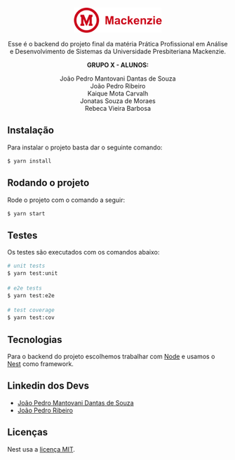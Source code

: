 <p align="center">
  <a href="https://www.mackenzie.br/" target="blank"><img src="../../mackenzie-logo.png" width="200" alt="Mackenzie Logo" /></a>
</p>

<div align="center" >

<p>Esse é o backend do projeto final da matéria Prática Profissional em Análise e Desenvolvimento de Sistemas da Universidade Presbiteriana Mackenzie.</p>

<p><strong>GRUPO X - ALUNOS:</strong></p>

<p>João Pedro Mantovani Dantas de Souza
<br>João Pedro Ribeiro
<br>Kaique Mota Carvalh
<br>Jonatas Souza de Moraes
<br>Rebeca Vieira Barbosa
</p>

</div>

## Instalação

Para instalar o projeto basta dar o seguinte comando:

```bash
$ yarn install
```

## Rodando o projeto

Rode o projeto com o comando a seguir:

```bash
$ yarn start
```

## Testes

Os testes são executados com os comandos abaixo:

```bash
# unit tests
$ yarn test:unit

# e2e tests
$ yarn test:e2e

# test coverage
$ yarn test:cov
```

## Tecnologias

Para o backend do projeto escolhemos trabalhar com [Node](https://nodejs.org/) e usamos o [Nest](http://nestjs.com/) como framework.

## Linkedin dos Devs

- [João Pedro Mantovani Dantas de Souza](https://www.linkedin.com/in/jpmantovani/)
- [João Pedro Ribeiro](https://www.linkedin.com/in/joao-pr/)

## Licenças

Nest usa a [licença MIT](LICENSE).
